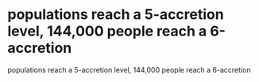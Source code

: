 # populations reach a 5-accretion level, 144,000 people reach a 6-accretion

populations reach a 5-accretion level, 144,000 people reach a 6-accretion